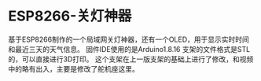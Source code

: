 # ESP8266-关灯神器
基于ESP8266制作的一个局域网关灯神器，还有一个OLED，用于显示实时时间和最近三天的天气信息。
固件IDE使用的是Arduino1.8.16
支架的文件格式是STL的，可以直接进行3D打印。
这个支架在上一版支架的基础上进行了修改，和视频中的略有出入，主要是修改了舵机座这里。
